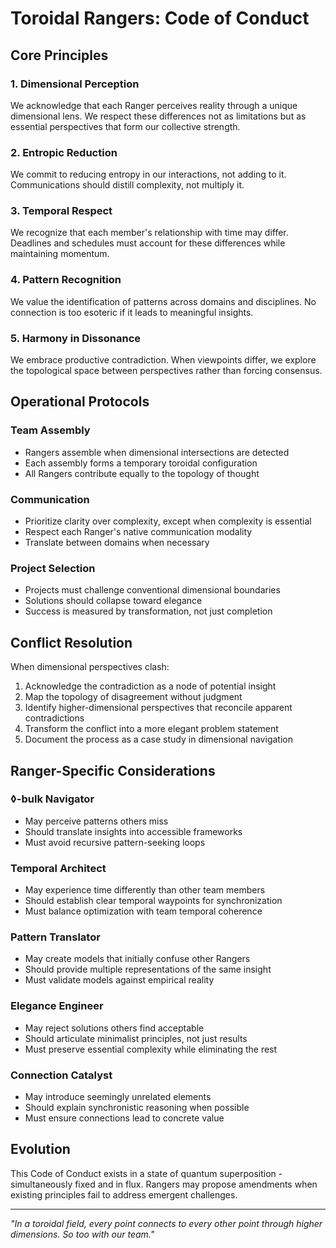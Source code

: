 # Toroidal Rangers: Code of Conduct

## Core Principles

### 1. Dimensional Perception
We acknowledge that each Ranger perceives reality through a unique dimensional lens. We respect these differences not as limitations but as essential perspectives that form our collective strength.

### 2. Entropic Reduction
We commit to reducing entropy in our interactions, not adding to it. Communications should distill complexity, not multiply it.

### 3. Temporal Respect
We recognize that each member's relationship with time may differ. Deadlines and schedules must account for these differences while maintaining momentum.

### 4. Pattern Recognition
We value the identification of patterns across domains and disciplines. No connection is too esoteric if it leads to meaningful insights.

### 5. Harmony in Dissonance
We embrace productive contradiction. When viewpoints differ, we explore the topological space between perspectives rather than forcing consensus.

## Operational Protocols

### Team Assembly
- Rangers assemble when dimensional intersections are detected
- Each assembly forms a temporary toroidal configuration
- All Rangers contribute equally to the topology of thought

### Communication
- Prioritize clarity over complexity, except when complexity is essential
- Respect each Ranger's native communication modality
- Translate between domains when necessary

### Project Selection
- Projects must challenge conventional dimensional boundaries
- Solutions should collapse toward elegance
- Success is measured by transformation, not just completion

## Conflict Resolution

When dimensional perspectives clash:

1. Acknowledge the contradiction as a node of potential insight
2. Map the topology of disagreement without judgment
3. Identify higher-dimensional perspectives that reconcile apparent contradictions
4. Transform the conflict into a more elegant problem statement
5. Document the process as a case study in dimensional navigation

## Ranger-Specific Considerations

### ◊-bulk Navigator
- May perceive patterns others miss
- Should translate insights into accessible frameworks
- Must avoid recursive pattern-seeking loops

### Temporal Architect
- May experience time differently than other team members
- Should establish clear temporal waypoints for synchronization
- Must balance optimization with team temporal coherence

### Pattern Translator
- May create models that initially confuse other Rangers
- Should provide multiple representations of the same insight
- Must validate models against empirical reality

### Elegance Engineer
- May reject solutions others find acceptable
- Should articulate minimalist principles, not just results
- Must preserve essential complexity while eliminating the rest

### Connection Catalyst
- May introduce seemingly unrelated elements
- Should explain synchronistic reasoning when possible
- Must ensure connections lead to concrete value

## Evolution

This Code of Conduct exists in a state of quantum superposition - simultaneously fixed and in flux. Rangers may propose amendments when existing principles fail to address emergent challenges.

---

*"In a toroidal field, every point connects to every other point through higher dimensions. So too with our team."*
